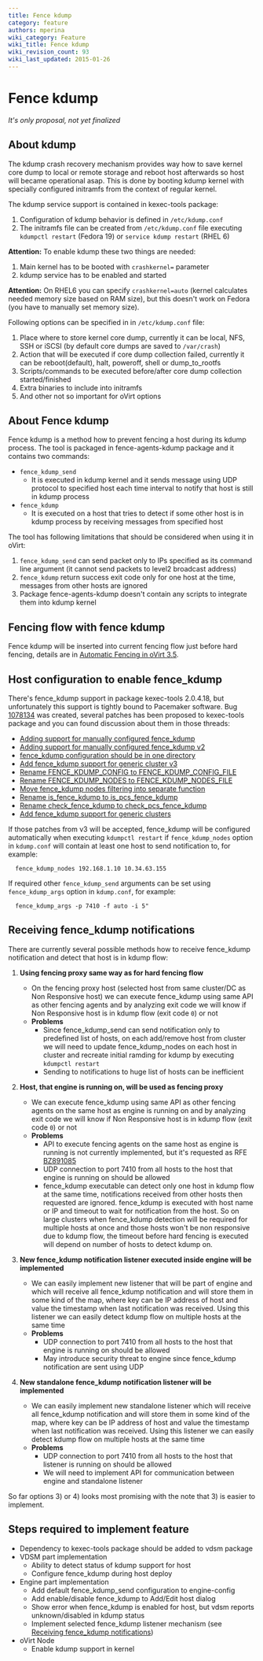 ```yaml
---
title: Fence kdump
category: feature
authors: mperina
wiki_category: Feature
wiki_title: Fence kdump
wiki_revision_count: 93
wiki_last_updated: 2015-01-26
---
```


# Fence kdump

*It's only proposal, not yet finalized*

## About kdump

The kdump crash recovery mechanism provides way how to save kernel core dump to local or remote storage and reboot host afterwards so host will became operational asap. This is done by booting kdump kernel with specially configured initramfs from the context of regular kernel.

The kdump service support is contained in kexec-tools package:

1.  Configuration of kdump behavior is defined in `/etc/kdump.conf`
2.  The initramfs file can be created from `/etc/kdump.conf` file executing `kdumpctl restart` (Fedora 19) or `service kdump restart` (RHEL 6)

**Attention:** To enable kdump these two things are needed:

1.  Main kernel has to be booted with `crashkernel=` parameter
2.  kdump service has to be enabled and started

**Attention:** On RHEL6 you can specify `crashkernel=auto` (kernel calculates needed memory size based on RAM size), but this doesn't work on Fedora (you have to manually set memory size).

Following options can be specified in in `/etc/kdump.conf` file:

1.  Place where to store kernel core dump, currently it can be local, NFS, SSH or iSCSI (by default core dumps are saved to `/var/crash`)
2.  Action that will be executed if core dump collection failed, currently it can be reboot(default), halt, poweroff, shell or dump_to_rootfs
3.  Scripts/commands to be executed before/after core dump collection started/finished
4.  Extra binaries to include into initramfs
5.  And other not so important for oVirt options

## About Fence kdump

Fence kdump is a method how to prevent fencing a host during its kdump process. The tool is packaged in fence-agents-kdump package and it contains two commands:

*   `fence_kdump_send`
    -   It is executed in kdump kernel and it sends message using UDP protocol to specified host each time interval to notify that host is still in kdump process
*   `fence_kdump`
    -   It is executed on a host that tries to detect if some other host is in kdump process by receiving messages from specified host

The tool has following limitations that should be considered when using it in oVirt:

1.  `fence_kdump_send` can send packet only to IPs specified as its command line argument (it cannot send packets to level2 broadcast address)
2.  `fence_kdump` return success exit code only for one host at the time, messages from other hosts are ignored
3.  Package fence-agents-kdump doesn't contain any scripts to integrate them into kdump kernel

## Fencing flow with fence kdump

Fence kdump will be inserted into current fencing flow just before hard fencing, details are in [Automatic Fencing in oVirt 3.5](Automatic_Fencing#Automatic_Fencing_in_oVirt_3.5).

## Host configuration to enable fence_kdump

There's fence_kdump support in package kexec-tools 2.0.4.18, but unfortunately this support is tightly bound to Pacemaker software. Bug [1078134](https://bugzilla.redhat.com/show_bug.cgi?id=1078134) was created, several patches has been proposed to kexec-tools package and you can found discussion about them in those threads:

*   [Adding support for manually configured fence_kdump](https://lists.fedoraproject.org/pipermail/kexec/2014-March/000574.html)
*   [Adding support for manually configured fence_kdump v2](https://lists.fedoraproject.org/pipermail/kexec/2014-March/000583.html)
*   [fence_kdump configuration should be in one directory](https://lists.fedoraproject.org/pipermail/kexec/2014-March/000601.html)
*   [Add fence_kdump support for generic cluster v3](https://lists.fedoraproject.org/pipermail/kexec/2014-March/000676.html)
*   [Rename FENCE_KDUMP_CONFIG to FENCE_KDUMP_CONFIG_FILE](https://lists.fedoraproject.org/pipermail/kexec/2014-March/000679.html)
*   [Rename FENCE_KDUMP_NODES to FENCE_KDUMP_NODES_FILE](https://lists.fedoraproject.org/pipermail/kexec/2014-March/000680.html)
*   [Move fence_kdump nodes filtering into separate function](https://lists.fedoraproject.org/pipermail/kexec/2014-March/000681.html)
*   [Rename is_fence_kdump to is_pcs_fence_kdump](https://lists.fedoraproject.org/pipermail/kexec/2014-March/000682.html)
*   [Rename check_fence_kdump to check_pcs_fence_kdump](https://lists.fedoraproject.org/pipermail/kexec/2014-March/000683.html)
*   [Add fence_kdump support for generic clusters](https://lists.fedoraproject.org/pipermail/kexec/2014-March/000684.html)

If those patches from v3 will be accepted, fence_kdump will be configured automatically when executing `kdumpctl restart` if `fence_kdump_nodes` option in `kdump.conf` will contain at least one host to send notification to, for example:

      fence_kdump_nodes 192.168.1.10 10.34.63.155

If required other `fence_kdump_send` arguments can be set using `fence_kdump_args` option in `kdump.conf`, for example:

      fence_kdump_args -p 7410 -f auto -i 5"

## Receiving fence_kdump notifications

There are currently several possible methods how to receive fence_kdump notification and detect that host is in kdump flow:

1.  **Using fencing proxy same way as for hard fencing flow**
    -   On the fencing proxy host (selected host from same cluster/DC as Non Responsive host) we can execute fence_kdump using same API as other fencing agents and by analyzing exit code we will know if Non Responsive host is in kdump flow (exit code `0`) or not
    -   **Problems**
        -   Since fence_kdump_send can send notification only to predefined list of hosts, on each add/remove host from cluster we will need to update fence_kdump_nodes on each host in cluster and recreate initial ramding for kdump by executing `kdumpctl restart`
        -   Sending to notifications to huge list of hosts can be inefficient

2.  **Host, that engine is running on, will be used as fencing proxy**
    -   We can execute fence_kdump using same API as other fencing agents on the same host as engine is running on and by analyzing exit code we will know if Non Responsive host is in kdump flow (exit code `0`) or not
    -   **Problems**
        -   API to execute fencing agents on the same host as engine is running is not currently implemented, but it's requested as RFE [BZ891085](https://bugzilla.redhat.com/show_bug.cgi?id=891085)
        -   UDP connection to port 7410 from all hosts to the host that engine is running on should be allowed
        -   fence_kdump executable can detect only one host in kdump flow at the same time, notifications received from other hosts then requested are ignored. fence_kdump is executed with host name or IP and timeout to wait for notification from the host. So on large clusters when fence_kdump detection will be required for multiple hosts at once and those hosts won't be non responsive due to kdump flow, the timeout before hard fencing is executed will depend on number of hosts to detect kdump on.

3.  **New fence_kdump notification listener executed inside engine will be implemented**
    -   We can easily implement new listener that will be part of engine and which will receive all fence_kdump notification and will store them in some kind of the map, where key can be IP address of host and value the timestamp when last notification was received. Using this listener we can easily detect kdump flow on multiple hosts at the same time
    -   **Problems**
        -   UDP connection to port 7410 from all hosts to the host that engine is running on should be allowed
        -   May introduce security threat to engine since fence_kdump notification are sent using UDP

4.  **New standalone fence_kdump notification listener will be implemented**
    -   We can easily implement new standalone listener which will receive all fence_kdump notification and will store them in some kind of the map, where key can be IP address of host and value the timestamp when last notification was received. Using this listener we can easily detect kdump flow on multiple hosts at the same time
    -   **Problems**
        -   UDP connection to port 7410 from all hosts to the host that listener is running on should be allowed
        -   We will need to implement API for communication between engine and standalone listener

So far options 3) or 4) looks most promising with the note that 3) is easier to implement.

## Steps required to implement feature

*   Dependency to kexec-tools package should be added to vdsm package
*   VDSM part implementation
    -   Ability to detect status of kdump support for host
    -   Configure fence_kdump during host deploy
*   Engine part implementation
    -   Add default fence_kdump_send configuration to engine-config
    -   Add enable/disable fence_kdump to Add/Edit host dialog
    -   Show error when fence_kdump is enabled for host, but vdsm reports unknown/disabled in kdump status
    -   Implement selected fence_kdump listener mechanism (see [ Receiving fence_kdump notifications](#Receiving_fence_kdump_notifications))
*   oVirt Node
    -   Enable kdump support in kernel
